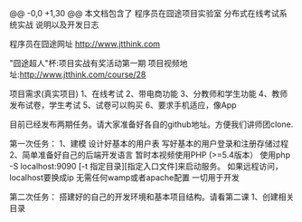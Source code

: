@@ -0,0 +1,30 @@
本文档包含了 程序员在囧途项目实验室 分布式在线考试系统实战 说明以及开发日志

程序员在囧途网址 http://www.jtthink.com

"囧途超人"杯:项目实战有奖活动第一期
项目视频地址:http://www.jtthink.com/course/28

项目需求(真实项目)
1、在线考试
2、带电商功能
3、分教师和学生功能
4、教师发布试卷，学生考试
5、试卷可以购买
6、要求手机适应，像App

目前已经发布两期任务。请大家准备好各自的github地址。方便我们讲师团clone.

第一次任务：
1、建模
	设计好基本的用户表
	写好基本的用户登录和注册存储过程
2、简单准备好自己的后端开发语言
	暂时本视频使用PHP (>=5.4版本）
	使用php -S localhost:9090 [-t 指定目录][指定入口文件]来启动服务。
	如果远程访问，localhost要换成ip
	无需任何wamp或者apache配置
	一切用于开发

第二次任务：
搭建好的自己的开发环境和基本项目结构。请看第二课
1、创建相关目录
